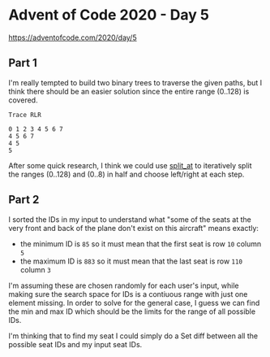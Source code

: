 # Advent of Code 2020 - Day 5

https://adventofcode.com/2020/day/5

## Part 1

I'm really tempted to build two binary trees to traverse the given paths, but I think there should be an easier solution since the entire range (0..128) is covered.

```
Trace RLR

0 1 2 3 4 5 6 7
4 5 6 7
4 5
5
```

After some quick research, I think we could use [split_at](https://doc.rust-lang.org/std/primitive.slice.html#method.split_at) to iteratively split the ranges (0..128) and (0..8) in half and choose left/right at each step.

## Part 2

I sorted the IDs in my input to understand what "some of the seats at the very front and back of the plane don't exist on this aircraft" means exactly:
  - the minimum ID is `85` so it must mean that the first seat is row `10` column `5`
  - the maximum ID is `883` so it must mean that the last seat is row `110` column `3`

I'm assuming these are chosen randomly for each user's input, while making sure the search space for IDs is a contiuous range with just one element missing. In order to solve for the general case, I guess we can find the min and max ID which should be the limits for the range of all possible IDs.

I'm thinking that to find my seat I could simply do a Set diff between all the possible seat IDs and my input seat IDs.

